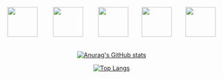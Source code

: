 <div align="center">
  <img
    src="https://cdn.jsdelivr.net/gh/devicons/devicon@latest/icons/html5/html5-plain.svg"
    width="70px"
  />&nbsp;&nbsp;&nbsp;&nbsp;&nbsp;&nbsp;&nbsp;&nbsp;
  <img
    src="https://cdn.jsdelivr.net/gh/devicons/devicon@latest/icons/css3/css3-plain.svg"
    width="70px"
    />&nbsp;&nbsp;&nbsp;&nbsp;&nbsp;&nbsp;&nbsp;&nbsp;
  <img
    src="https://cdn.jsdelivr.net/gh/devicons/devicon@latest/icons/javascript/javascript-original.svg"
    width="70px"
  />&nbsp;&nbsp;&nbsp;&nbsp;&nbsp;&nbsp;&nbsp;&nbsp;<img
    src="https://cdn.jsdelivr.net/gh/devicons/devicon@latest/icons/react/react-original.svg"
    width="70px"
  />&nbsp;&nbsp;&nbsp;&nbsp;&nbsp;&nbsp;&nbsp;&nbsp;<img
    src="https://cdn.jsdelivr.net/gh/devicons/devicon/icons/swift/swift-original.svg"
    width="70px"
  />
<br/>
<br/>

[![Anurag's GitHub stats](https://github-readme-stats.vercel.app/api?username=GSingh1994&count_private=true&show_icons=true&theme=dracula)](https://github.com/anuraghazra/github-readme-stats)

<!-- [![GitHub Streak](https://github-readme-streak-stats.herokuapp.com/?user=GSingh1994&theme=dracula)](https://github.com/DenverCoder1/github-readme-streak-stats) -->

[![Top Langs](https://github-readme-stats.vercel.app/api/top-langs/?username=GSingh1994&theme=dracula&layout=compact&hide=html,glsl)](https://github.com/anuraghazra/github-readme-stats)
</div>
